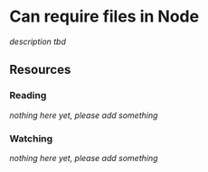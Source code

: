 # Can require files in Node
_description tbd_
## Resources
### Reading
_nothing here yet, please add something_
### Watching
_nothing here yet, please add something_
